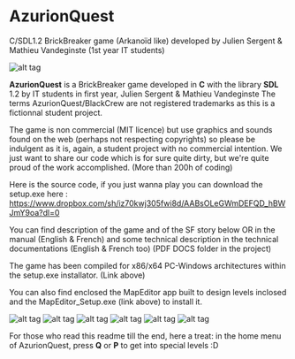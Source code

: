 # AzurionQuest
C/SDL1.2 BrickBreaker game (Arkanoïd like) developed by Julien Sergent &amp; Mathieu Vandeginste (1st year IT students)

![alt tag](https://raw.githubusercontent.com/matvdg/AzurionQuest/master/source/images/Assets/logo.png)


**AzurionQuest** is a BrickBreaker game developed in **C** with the library **SDL** 1.2 by IT students in first year, Julien Sergent & Mathieu Vandeginste
The terms AzurionQuest/BlackCrew are not registered trademarks as this is a fictionnal student project.

The game is non commercial (MIT licence) but use graphics and sounds found on the web (perhaps not respecting copyrights) so please be indulgent as it is, again, a student project with no commercial intention.
We just want to share our code which is for sure quite dirty, but we're quite proud of the work accomplished. (More than 200h of coding)

Here is the source code, if you just wanna play you can download the setup.exe here : https://www.dropbox.com/sh/iz70kwj305fwi8d/AABsOLeGWmDEFQD_hBWJmY9oa?dl=0

You can find description of the game and of the SF story below OR in the manual (English & French) and some technical description in the technical documentations (English & French too) (PDF DOCS folder in the project)

The game has been compiled for x86/x64 PC-Windows architectures within the setup.exe installator. (Link above)

You can also find enclosed the MapEditor app built to design levels inclosed and the MapEditor_Setup.exe (link above) to install it.

![alt tag](https://raw.githubusercontent.com/matvdg/AzurionQuest/master/manual/1.png)
![alt tag](https://raw.githubusercontent.com/matvdg/AzurionQuest/master/manual/2.png)
![alt tag](https://raw.githubusercontent.com/matvdg/AzurionQuest/master/manual/3.png)
![alt tag](https://raw.githubusercontent.com/matvdg/AzurionQuest/master/manual/4.png)
![alt tag](https://raw.githubusercontent.com/matvdg/AzurionQuest/master/manual/5.png)
![alt tag](https://raw.githubusercontent.com/matvdg/AzurionQuest/master/manual/6.png)

For those who read this readme till the end, here a treat: in the home menu of AzurionQuest, press **Q** or **P** to get into special levels :D 
